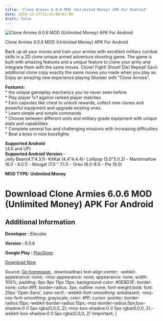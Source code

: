 ```yaml
---
title: 'Clone Armies 6.0.6 MOD (Unlimited Money) APK For Android'
date: 2019-12-27T21:42:00+01:00
draft: false
---
```


![Clone Armies 6.0.6 MOD (Unlimited Money) APK For Android](https://i0.wp.com/apkhome.net/wp-content/uploads/2019/11/Clone-Armies.png "Clone Armies 6.0.6 MOD (Unlimited Money) APK For Android")

  

Clone Armies 6.0.6 MOD (Unlimited Money) APK For Android

Back up all your moves and train your armies with excellent military combat skills in a 2D clone unique armed adventure shooting game. The game is built with amazing features and a unique feature to clone your army and integrate them with the same moves. Clone! Fight! Shoot! Die! Repeat! Each additional clone copy exactly the same moves you made when you play as. Enjoy an amazing new experience playing Shooter with "Clone Armies".

**Features:**  
\* the unique gameplay mechanics you've never seen before  
\* Play player 1v1 against ranked player matches  
\* Earn capsules like chest to unlock rewards, collect new clones and powerful equipment and upgrade existing ones.  
\* Learn simple and simple commands  
\* Choose between different units and military grade equipment with unique stats and capabilities  
\* Complete several fun and challenging missions with increasing difficulties  
\* Beat a boss in nice bossfights

**Supported Android**  
{4.0 and UP}  
**Supported Android Version**:-  
Jelly Bean(4.1"4.3.1)- KitKat (4.4"4.4.4)- Lollipop (5.0"5.0.2) - Marshmallow (6.0 - 6.0.1) - Nougat (7.0 " 7.1.1) - Oreo (8.0-8.1) - Pie (9.0)

**MOD TYPE: Unlimited Money**

Download Clone Armies 6.0.6 MOD (Unlimited Money) APK For Android
=================================================================

Additional Information
----------------------

**Developer :** Elecube

**Version :** 6.0.6

**Google Play :** [PlayStore](https://play.google.com/store/apps/details?id=com.clonearmies.elecube)

  

[Download Now](https://store4app.co/post/clone-armies-6-0-6-mod-unlimited-money-apk-for-android_1574144951)

  
Source: [Go homepage.](https://store4app.co/post/clone-armies-6-0-6-mod-unlimited-money-apk-for-android_1574144951) .downloadtop{ text-align:center; -webkit-appearance: none; -moz-appearance: none; appearance: none; width: 100%; padding: 9px 9px 11px 13px; background-color: #0EBD3F; border: none; color:#fff; border-radius: 3px; outline: none; font-weight;bold; font: 20px 'Open Sans', sans-serif; -webkit-font-smoothing: antialiased; -moz-osx-font-smoothing: grayscale; color: #fff; cursor: pointer; border-radius:15px;-webkit-border-radius:15px;-moz-border-radius:5px;box-shadow:0 0 5px rgba(0,0,0,.2);-moz-box-shadow:0 0 5px rgba(0,0,0,.2);-webkit-box-shadow:0 0 5px rgba(0,0,0,.2) !important; }